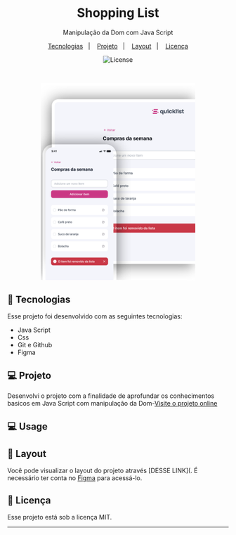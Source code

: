 <h1 align="center">Shopping List</h1>

<p align="center">
Manipulação da Dom com Java Script
<br/>
<p align="center">
  <a href="#-tecnologias">Tecnologias</a>&nbsp;&nbsp;&nbsp;|&nbsp;&nbsp;&nbsp;
  <a href="#-projeto">Projeto</a>&nbsp;&nbsp;&nbsp;|&nbsp;&nbsp;&nbsp;
  <a href="#-layout">Layout</a>&nbsp;&nbsp;&nbsp;|&nbsp;&nbsp;&nbsp;
  <a href="#memo-licença">Licença</a>
</p>

<p align="center">
  <img alt="License" src="https://img.shields.io/static/v1?label=license&message=MIT&color=49AA26&labelColor=000000">
</p>

<br>

<p align="center">
  <img alt="Layout do projeto" src="./assets/layout.svg" width="70%">
</p>

## 🚀 Tecnologias

Esse projeto foi desenvolvido com as seguintes tecnologias:

- Java Script
- Css
- Git e Github
- Figma

## 💻 Projeto

Desenvolvi o projeto com a finalidade de aprofundar os conhecimentos basicos em Java Script com manipulação da Dom-[Visite o projeto online]()

## 💻 Usage

## 🔖 Layout

Você pode visualizar o layout do projeto através [DESSE LINK](. É necessário ter conta no [Figma](https://figma.com) para acessá-lo.

## :memo: Licença

Esse projeto está sob a licença MIT.

---

